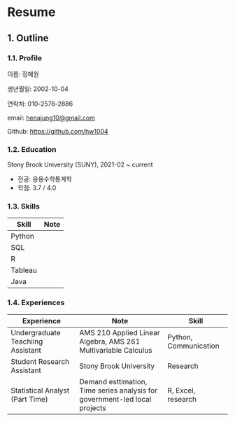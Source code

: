 # Resume
## 1. Outline
### 1.1. Profile
이름: 정혜원

생년월일: 2002-10-04

연락처: 010-2578-2886

email: henajung10@gmail.com

Github: https://github.com/hw1004


### 1.2. Education
Stony Brook University (SUNY), 2021-02 ~ current

- 전공: 응용수학통계학
- 학점: 3.7 / 4.0


### 1.3. Skills
|Skill|Note|
|---|---|
|Python||
|SQL||
|R||
|Tableau|
|Java|


### 1.4. Experiences
|Experience|Note|Skill|
|---|---|---|
|Undergraduate Teachiing Assistant|AMS 210 Applied Linear Algebra, AMS 261 Multivariable Calculus|Python, Communication|
|Student Research Assistant|Stony Brook University|Research|
|Statistical Analyst (Part Time)|Demand esttimation, Time series analysis for government-led local projects|R, Excel, research|
